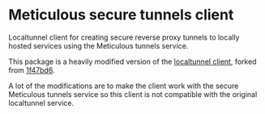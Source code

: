 # Meticulous secure tunnels client


Localtunnel client for creating secure reverse proxy tunnels to locally hosted services using the Meticulous tunnels service.


This package is a heavily modified version of the [localtunnel client](https://github.com/localtunnel/localtunnel), 
forked from [1f47bd6](https://github.com/localtunnel/localtunnel/commit/1f47bd6ae7a6cb71974b50fe9188b3884aff5789). 

A lot of the modifications are to make the client work with the secure Meticulous tunnels service so this client is not compatible with the original localtunnel service.

